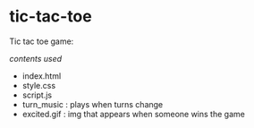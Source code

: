 # tic-tac-toe
Tic tac toe game:

*contents used*

- index.html
- style.css
- script.js
- turn_music : plays when turns change
- excited.gif : img that appears when someone wins the game

